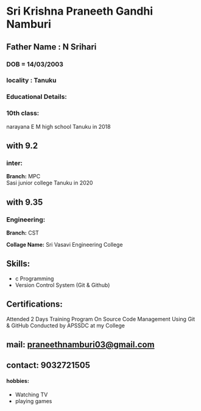 
# Sri Krishna Praneeth Gandhi Namburi

## Father Name : N Srihari

### DOB = 14/03/2003

### locality : Tanuku

### Educational Details:

### 10th class:
 narayana E M high school Tanuku in 2018 
## with 9.2
### inter:
**Branch:** MPC                              
 Sasi junior college Tanuku in 2020 
## with 9.35

### Engineering:

**Branch:** CST

**Collage Name:** Sri Vasavi Engineering College

## Skills:

- c Programming
- Version Control System (Git & Github)

## Certifications:

Attended 2 Days Training Program On Source Code Management Using Git & GitHub Conducted by APSSDC at my College 

## mail: praneethnamburi03@gmail.com
## contact: 9032721505
#### hobbies: 
- Watching TV
- playing games

